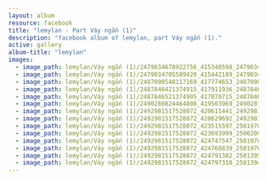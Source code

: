 ```yaml
---
layout: album
resource: facebook
title: "lemylan - Part Váy ngắn (1)"
description: "facebook album of lemylan, part Váy ngắn (1)."
active: gallery
album-title: "lemylan"
images:
  - image_path: lemylan/Váy ngắn (1)/2479034678922756_415340598_2479034835589407_6181547675594024986_n.jpg
  - image_path: lemylan/Váy ngắn (1)/2479034705589420_415442189_2479034842256073_144404880448593104_n.jpg
  - image_path: lemylan/Váy ngắn (1)/2487090548117169_417774653_2487090761450481_8840610171381103244_n.jpg
  - image_path: lemylan/Váy ngắn (1)/2487846421374915_417911936_2487846918041532_8273993163084252290_n.jpg
  - image_path: lemylan/Váy ngắn (1)/2487846521374905_417870715_2487846931374864_2664769611822487646_n.jpg
  - image_path: lemylan/Váy ngắn (1)/2490280824464808_419503969_2490281194464771_853635893601638087_n.jpg
  - image_path: lemylan/Váy ngắn (1)/2492981517528072_420611441_2492981747528049_7164309120047972039_n.jpg
  - image_path: lemylan/Váy ngắn (1)/2492981517528072_420629692_2492981744194716_2154856027998458821_n.jpg
  - image_path: lemylan/Váy ngắn (1)/2492981517528072_423515597_2501970389962518_4008942794408218370_n.jpg
  - image_path: lemylan/Váy ngắn (1)/2492981517528072_423693999_2500209370138620_428867563348847750_n.jpg
  - image_path: lemylan/Váy ngắn (1)/2492981517528072_424747547_2501970596629164_6935640034219113368_n.jpg
  - image_path: lemylan/Váy ngắn (1)/2492981517528072_424768839_2501970546629169_5747992860062937400_n.jpg
  - image_path: lemylan/Váy ngắn (1)/2492981517528072_424791382_2501395210020036_4027890607621102481_n.jpg
  - image_path: lemylan/Váy ngắn (1)/2492981517528072_424797310_2501394886686735_347076885525949048_n.jpg
---
```

